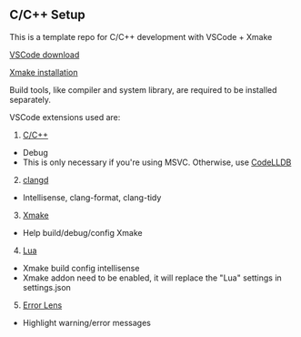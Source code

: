 ## C/C++ Setup

This is a template repo for C/C++ development with VSCode + Xmake

[VSCode download](https://code.visualstudio.com/download)

[Xmake installation](https://xmake.io/#/guide/installation)

Build tools, like compiler and system library, are required to be installed separately.

VSCode extensions used are:

1. [C/C++](https://marketplace.visualstudio.com/items?itemName=ms-vscode.cpptools)
  * Debug
  * This is only necessary if you're using MSVC. Otherwise, use [CodeLLDB](https://marketplace.visualstudio.com/items?itemName=vadimcn.vscode-lldb)
2. [clangd](https://marketplace.visualstudio.com/items?itemName=llvm-vs-code-extensions.vscode-clangd)
  * Intellisense, clang-format, clang-tidy
3. [Xmake](https://marketplace.visualstudio.com/items?itemName=tboox.xmake-vscode)
  * Help build/debug/config Xmake
4. [Lua](https://marketplace.visualstudio.com/items?itemName=sumneko.lua)
  * Xmake build config intellisense
  * Xmake addon need to be enabled, it will replace the "Lua" settings in settings.json
5. [Error Lens](https://marketplace.visualstudio.com/items?itemName=usernamehw.errorlens)
  * Highlight warning/error messages

